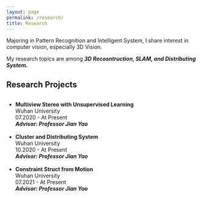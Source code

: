 ```yaml
---
layout: page
permalink: /research/
title: Research
---
```


Majoring in Pattern Recognition and Intelligent System, I share interest in computer vision, especially 3D Vision.<br>

My research topics are among ***3D Recosntruction, SLAM, and Distributing System.***

<h2>Research Projects</h2>
<div class="updates" style="height: 20em; overflow-y: scroll;">
<ul>
	<li>
		<b>Multiview Stereo with Unsupervised Learning</b><br>
		Wuhan University<br>
		07.2020 - At Present<br>
		<b><i>Advisor: Professor Jian Yao</i></b>
	</li>
	<br>
	<li>
		<b>Cluster and Distributing System</b><br>
		Wuhan University<br>
		10.2020 - At Present<br>
		<b><i>Advisor: Professor Jian Yao</i></b>
	</li>
	<br>
	<li>
		<b>Constraint Struct from Motion</b><br>
		Wuhan University<br>
		07.2021 - At Present<br>
		<b><i>Advisor: Professor Jian Yao</i></b>
	</li>
</ul>


<h2>Finished Projects</h2>
<div class="updates" style="height: 20em; overflow-y: scroll;">
<ul>
	<li>
		<b>Point Cloud Regisration and RGB-D Camera Calibration</b><br>
		Wuhan University<br>
		07.2019 - 09.2019<br>
		<b><i>Advisor: Professor Fei Deng</i></b>
	</li>
	<li>
		<b>Inertial Navigation through Smartphone Platform</b><br>
		Wuhan University<br>
		10.2018 - 06.2019<br>
		<b><i>Advisor: Professor Fei Deng</i></b>
	</li>
	<li>
		<b>Emergency Evacuation Assistant System under Indoor Fire</b><br>
		Wuhan University<br>
		03.2018 - 06.2019<br>
		<b><i>Advisor: Professor Yibin Yao, Professor Xianghong Hua</i></b>
	</li>
</ul>



<div style="display:none">
<h2>Research Implementations</h2>
<ul>
	<li>
		<b>Title #1</b>: Brief description of this research implementation.<br>
		<a href=""><div class="color-button">paper</div></a><a href=""><div class="color-button">report</div></a><a href=""><div class="color-button">code</div></a>
	</li><br>
	<li>
		<b>Title #2</b>: Brief description of this research implementation.<br>
		<a href=""><div class="color-button">paper</div></a><a href=""><div class="color-button">report</div></a><a href=""><div class="color-button">code</div></a>
	</li><br>
</ul>
</div>
